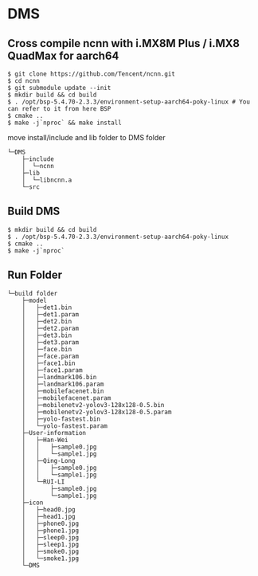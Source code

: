 # DMS
## Cross compile ncnn with i.MX8M Plus / i.MX8 QuadMax for aarch64
    $ git clone https://github.com/Tencent/ncnn.git
    $ cd ncnn
    $ git submodule update --init
    $ mkdir build && cd build
    $ . /opt/bsp-5.4.70-2.3.3/environment-setup-aarch64-poky-linux # You can refer to it from here BSP
    $ cmake ..
    $ make -j`nproc` && make install
    
move install/include and lib folder to DMS folder
```
└─DMS
    ├─include
    │  └─ncnn
    ├─lib
    │  └─libncnn.a
    └─src
```    
    
## Build DMS
    $ mkdir build && cd build
    $ . /opt/bsp-5.4.70-2.3.3/environment-setup-aarch64-poky-linux
    $ cmake ..
    $ make -j`nproc`

## Run Folder

```
└─build folder
    ├─model
    │   ├─det1.bin
    │   ├─det1.param
    │   ├─det2.bin
    │   ├─det2.param
    │   ├─det3.bin
    │   ├─det3.param
    │   ├─face.bin
    │   ├─face.param
    │   ├─face1.bin
    │   ├─face1.param
    │   ├─landmark106.bin
    │   ├─landmark106.param
    │   ├─mobilefacenet.bin
    │   ├─mobilefacenet.param
    │   ├─mobilenetv2-yolov3-128x128-0.5.bin
    │   ├─mobilenetv2-yolov3-128x128-0.5.param
    │   ├─yolo-fastest.bin
    │   └─yolo-fastest.param
    ├─User-information
    │   ├─Han-Wei
    │   │   ├─sample0.jpg
    │   │   └─sample1.jpg
    │   ├─Qing-Long
    │   │   ├─sample0.jpg
    │   │   └─sample1.jpg
    │   └─RUI-LI
    │       ├─sample0.jpg
    │       └─sample1.jpg
    ├─icon
    │   ├─head0.jpg
    │   ├─head1.jpg
    │   ├─phone0.jpg
    │   ├─phone1.jpg
    │   ├─sleep0.jpg
    │   ├─sleep1.jpg
    │   ├─smoke0.jpg
    │   └─smoke1.jpg
    └─DMS
```  
